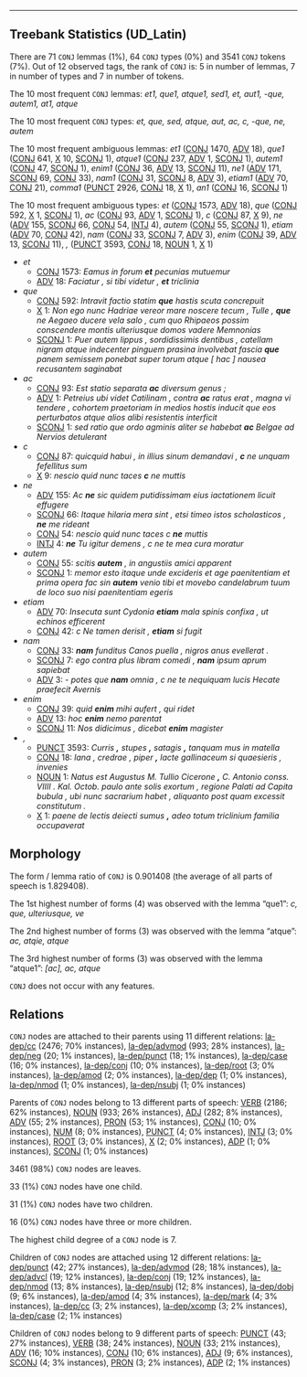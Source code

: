 

--------------------------------------------------------------------------------

## Treebank Statistics (UD_Latin)

There are 71 `CONJ` lemmas (1%), 64 `CONJ` types (0%) and 3541 `CONJ` tokens (7%).
Out of 12 observed tags, the rank of `CONJ` is: 5 in number of lemmas, 7 in number of types and 7 in number of tokens.

The 10 most frequent `CONJ` lemmas: _et1, que1, atque1, sed1, et, aut1, -que, autem1, at1, atque_

The 10 most frequent `CONJ` types:  _et, que, sed, atque, aut, ac, c, -que, ne, autem_

The 10 most frequent ambiguous lemmas: _et1_ ([CONJ]() 1470, [ADV]() 18), _que1_ ([CONJ]() 641, [X]() 10, [SCONJ]() 1), _atque1_ ([CONJ]() 237, [ADV]() 1, [SCONJ]() 1), _autem1_ ([CONJ]() 47, [SCONJ]() 1), _enim1_ ([CONJ]() 36, [ADV]() 13, [SCONJ]() 11), _ne1_ ([ADV]() 171, [SCONJ]() 69, [CONJ]() 33), _nam1_ ([CONJ]() 31, [SCONJ]() 8, [ADV]() 3), _etiam1_ ([ADV]() 70, [CONJ]() 21), _comma1_ ([PUNCT]() 2926, [CONJ]() 18, [X]() 1), _an1_ ([CONJ]() 16, [SCONJ]() 1)

The 10 most frequent ambiguous types:  _et_ ([CONJ]() 1573, [ADV]() 18), _que_ ([CONJ]() 592, [X]() 1, [SCONJ]() 1), _ac_ ([CONJ]() 93, [ADV]() 1, [SCONJ]() 1), _c_ ([CONJ]() 87, [X]() 9), _ne_ ([ADV]() 155, [SCONJ]() 66, [CONJ]() 54, [INTJ]() 4), _autem_ ([CONJ]() 55, [SCONJ]() 1), _etiam_ ([ADV]() 70, [CONJ]() 42), _nam_ ([CONJ]() 33, [SCONJ]() 7, [ADV]() 3), _enim_ ([CONJ]() 39, [ADV]() 13, [SCONJ]() 11), _,_ ([PUNCT]() 3593, [CONJ]() 18, [NOUN]() 1, [X]() 1)


* _et_
  * [CONJ]() 1573: _Eamus in forum <b>et</b> pecunias mutuemur_
  * [ADV]() 18: _Faciatur , si tibi videtur , <b>et</b> triclinia_
* _que_
  * [CONJ]() 592: _Intravit factio statim <b>que</b> hastis scuta concrepuit_
  * [X]() 1: _Non ego nunc Hadriae vereor mare noscere tecum , Tulle , <b>que</b> ne Aegaeo ducere vela salo , cum quo Rhipaeos possim conscendere montis ulteriusque domos vadere Memnonias_
  * [SCONJ]() 1: _Puer autem lippus , sordidissimis dentibus , catellam nigram atque indecenter pinguem prasina involvebat fascia <b>que</b> panem semissem ponebat super torum atque [ hac ] nausea recusantem saginabat_
* _ac_
  * [CONJ]() 93: _Est statio separata <b>ac</b> diversum genus ;_
  * [ADV]() 1: _Petreius ubi videt Catilinam , contra <b>ac</b> ratus erat , magna vi tendere , cohortem praetoriam in medios hostis inducit que eos perturbatos atque alios alibi resistentis interficit_
  * [SCONJ]() 1: _sed ratio que ordo agminis aliter se habebat <b>ac</b> Belgae ad Nervios detulerant_
* _c_
  * [CONJ]() 87: _quicquid habui , in illius sinum demandavi , <b>c</b> ne unquam fefellitus sum_
  * [X]() 9: _nescio quid nunc taces <b>c</b> ne muttis_
* _ne_
  * [ADV]() 155: _Ac <b>ne</b> sic quidem putidissimam eius iactationem licuit effugere_
  * [SCONJ]() 66: _Itaque hilaria mera sint , etsi timeo istos scholasticos , <b>ne</b> me rideant_
  * [CONJ]() 54: _nescio quid nunc taces c <b>ne</b> muttis_
  * [INTJ]() 4: _<b>ne</b> Tu igitur demens , c ne te mea cura moratur_
* _autem_
  * [CONJ]() 55: _scitis <b>autem</b> , in angustiis amici apparent_
  * [SCONJ]() 1: _memor esto itaque unde excideris et age paenitentiam et prima opera fac sin <b>autem</b> venio tibi et movebo candelabrum tuum de loco suo nisi paenitentiam egeris_
* _etiam_
  * [ADV]() 70: _Insecuta sunt Cydonia <b>etiam</b> mala spinis confixa , ut echinos efficerent_
  * [CONJ]() 42: _c Ne tamen derisit , <b>etiam</b> si fugit_
* _nam_
  * [CONJ]() 33: _<b>nam</b> funditus Canos puella , nigros anus evellerat ._
  * [SCONJ]() 7: _ego contra plus libram comedi , <b>nam</b> ipsum aprum sapiebat_
  * [ADV]() 3: _- potes que <b>nam</b> omnia , c ne te nequiquam lucis Hecate praefecit Avernis_
* _enim_
  * [CONJ]() 39: _quid <b>enim</b> mihi aufert , qui ridet_
  * [ADV]() 13: _hoc <b>enim</b> nemo parentat_
  * [SCONJ]() 11: _Nos didicimus , dicebat <b>enim</b> magister_
* _,_
  * [PUNCT]() 3593: _Curris <b>,</b> stupes <b>,</b> satagis <b>,</b> tanquam mus in matella_
  * [CONJ]() 18: _lana , credrae , piper <b>,</b> lacte gallinaceum si quaesieris , invenies_
  * [NOUN]() 1: _Natus est Augustus M. Tullio Cicerone <b>,</b> C. Antonio conss. VIIII . Kal. Octob. paulo ante solis exortum , regione Palati ad Capita bubula , ubi nunc sacrarium habet , aliquanto post quam excessit constitutum ._
  * [X]() 1: _paene de lectis deiecti sumus <b>,</b> adeo totum triclinium familia occupaverat_

## Morphology

The form / lemma ratio of `CONJ` is 0.901408 (the average of all parts of speech is 1.829408).

The 1st highest number of forms (4) was observed with the lemma “que1”: _c, que, ulteriusque, ve_

The 2nd highest number of forms (3) was observed with the lemma “atque”: _ac, atqie, atque_

The 3rd highest number of forms (3) was observed with the lemma “atque1”: _[ac], ac, atque_

`CONJ` does not occur with any features.


## Relations

`CONJ` nodes are attached to their parents using 11 different relations: [la-dep/cc]() (2476; 70% instances), [la-dep/advmod]() (993; 28% instances), [la-dep/neg]() (20; 1% instances), [la-dep/punct]() (18; 1% instances), [la-dep/case]() (16; 0% instances), [la-dep/conj]() (10; 0% instances), [la-dep/root]() (3; 0% instances), [la-dep/amod]() (2; 0% instances), [la-dep/dep]() (1; 0% instances), [la-dep/nmod]() (1; 0% instances), [la-dep/nsubj]() (1; 0% instances)

Parents of `CONJ` nodes belong to 13 different parts of speech: [VERB]() (2186; 62% instances), [NOUN]() (933; 26% instances), [ADJ]() (282; 8% instances), [ADV]() (55; 2% instances), [PRON]() (53; 1% instances), [CONJ]() (10; 0% instances), [NUM]() (8; 0% instances), [PUNCT]() (4; 0% instances), [INTJ]() (3; 0% instances), [ROOT]() (3; 0% instances), [X]() (2; 0% instances), [ADP]() (1; 0% instances), [SCONJ]() (1; 0% instances)

3461 (98%) `CONJ` nodes are leaves.

33 (1%) `CONJ` nodes have one child.

31 (1%) `CONJ` nodes have two children.

16 (0%) `CONJ` nodes have three or more children.

The highest child degree of a `CONJ` node is 7.

Children of `CONJ` nodes are attached using 12 different relations: [la-dep/punct]() (42; 27% instances), [la-dep/advmod]() (28; 18% instances), [la-dep/advcl]() (19; 12% instances), [la-dep/conj]() (19; 12% instances), [la-dep/nmod]() (13; 8% instances), [la-dep/nsubj]() (12; 8% instances), [la-dep/dobj]() (9; 6% instances), [la-dep/amod]() (4; 3% instances), [la-dep/mark]() (4; 3% instances), [la-dep/cc]() (3; 2% instances), [la-dep/xcomp]() (3; 2% instances), [la-dep/case]() (2; 1% instances)

Children of `CONJ` nodes belong to 9 different parts of speech: [PUNCT]() (43; 27% instances), [VERB]() (38; 24% instances), [NOUN]() (33; 21% instances), [ADV]() (16; 10% instances), [CONJ]() (10; 6% instances), [ADJ]() (9; 6% instances), [SCONJ]() (4; 3% instances), [PRON]() (3; 2% instances), [ADP]() (2; 1% instances)

